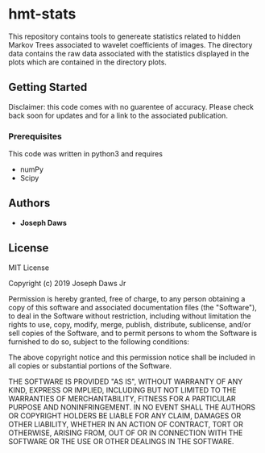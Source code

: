 # hmt-stats

This repository contains tools to genereate statistics related to 
hidden Markov Trees associated to wavelet coefficients of images. 
The directory data contains the raw data associated with the statistics
displayed in the plots which are contained in the directory plots.

## Getting Started

Disclaimer: this code comes with no guarentee of accuracy. 
Please check back soon for updates and for a link to the associated 
publication.

### Prerequisites

This code was written in python3 and requires 
* numPy 
* Scipy 

## Authors
* **Joseph Daws**

## License
MIT License

Copyright (c) 2019 Joseph Daws Jr

Permission is hereby granted, free of charge, to any person obtaining a copy
of this software and associated documentation files (the "Software"), to deal
in the Software without restriction, including without limitation the rights
to use, copy, modify, merge, publish, distribute, sublicense, and/or sell
copies of the Software, and to permit persons to whom the Software is
furnished to do so, subject to the following conditions:

The above copyright notice and this permission notice shall be included in all
copies or substantial portions of the Software.

THE SOFTWARE IS PROVIDED "AS IS", WITHOUT WARRANTY OF ANY KIND, EXPRESS OR
IMPLIED, INCLUDING BUT NOT LIMITED TO THE WARRANTIES OF MERCHANTABILITY,
FITNESS FOR A PARTICULAR PURPOSE AND NONINFRINGEMENT. IN NO EVENT SHALL THE
AUTHORS OR COPYRIGHT HOLDERS BE LIABLE FOR ANY CLAIM, DAMAGES OR OTHER
LIABILITY, WHETHER IN AN ACTION OF CONTRACT, TORT OR OTHERWISE, ARISING FROM,
OUT OF OR IN CONNECTION WITH THE SOFTWARE OR THE USE OR OTHER DEALINGS IN THE
SOFTWARE.

